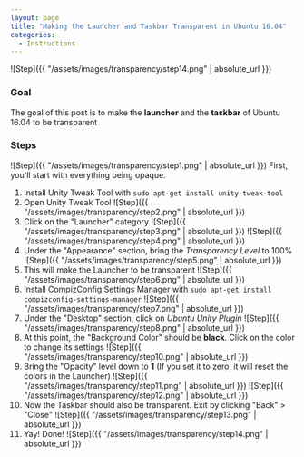 ```yaml
---
layout: page
title: "Making the Launcher and Taskbar Transparent in Ubuntu 16.04"
categories:
  - Instructions
---
```

![Step]({{ "/assets/images/transparency/step14.png" | absolute_url }})
### Goal
The goal of this post is to make the **launcher** and the **taskbar** of Ubuntu 16.04 to be transparent

### Steps
![Step]({{ "/assets/images/transparency/step1.png" | absolute_url }})
First, you'll start with everything being opaque.
1. Install Unity Tweak Tool with `sudo apt-get install unity-tweak-tool`
1. Open Unity Tweak Tool
![Step]({{ "/assets/images/transparency/step2.png" | absolute_url }})
1. Click on the "Launcher" category
![Step]({{ "/assets/images/transparency/step3.png" | absolute_url }})
![Step]({{ "/assets/images/transparency/step4.png" | absolute_url }})
1. Under the "Appearance" section, bring the *Transparency Level* to 100%
![Step]({{ "/assets/images/transparency/step5.png" | absolute_url }})
1. This will make the Launcher to be transparent
![Step]({{ "/assets/images/transparency/step6.png" | absolute_url }})
1. Install CompizConfig Settings Manager with `sudo apt-get install compizconfig-settings-manager`
![Step]({{ "/assets/images/transparency/step7.png" | absolute_url }})
1. Under the "Desktop" section, click on *Ubuntu Unity Plugin*
![Step]({{ "/assets/images/transparency/step8.png" | absolute_url }})
1. At this point, the "Background Color" should be **black**. Click on the color to change its settings
![Step]({{ "/assets/images/transparency/step10.png" | absolute_url }})
1. Bring the "Opacity" level down to **1** (If you set it to zero, it will reset the colors in the Launcher)
![Step]({{ "/assets/images/transparency/step11.png" | absolute_url }})
![Step]({{ "/assets/images/transparency/step12.png" | absolute_url }})
1. Now the Taskbar should also be transparent. Exit by clicking "Back" > "Close"
![Step]({{ "/assets/images/transparency/step13.png" | absolute_url }})
1. Yay! Done!
![Step]({{ "/assets/images/transparency/step14.png" | absolute_url }})

